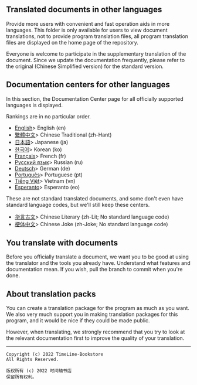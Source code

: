 ## Translated documents in other languages
Provide more users with convenient and fast operation aids in more languages. This folder is only available for users to view document translations, not to provide program translation files, all program translation files are displayed on the home page of the repository.

Everyone is welcome to participate in the supplementary translation of the document. Since we update the documentation frequently, please refer to the original (Chinese Simplified version) for the standard version.

## Documentation centers for other languages
In this section, the Documentation Center page for all officially supported languages is displayed.

Rankings are in no particular order.
* [English](https://github.com/TimeLine-Bookstore/Py-crawler/tree/master/Doc-in-other-languages/en)> English (en)
* [繁體中文](https://github.com/TimeLine-Bookstore/Py-crawler/tree/master/Doc-in-other-languages/zh-Hant)> Chinese Traditional (zh-Hant)
* [日本語](https://github.com/TimeLine-Bookstore/Py-crawler/tree/master/Doc-in-other-languages/ja)> Japanese (ja)
* [한국어](https://github.com/TimeLine-Bookstore/Py-crawler/tree/master/Doc-in-other-languages/ko)> Korean (ko)
* [Français](https://github.com/TimeLine-Bookstore/Py-crawler/tree/master/Doc-in-other-languages/fr)> French (fr)
* [Русский язык](https://github.com/TimeLine-Bookstore/Py-crawler/tree/master/Doc-in-other-languages/ru)> Russian (ru)
* [Deutsch](https://github.com/TimeLine-Bookstore/Py-crawler/tree/master/Doc-in-other-languages/de)> German (de)
* [Português](https://github.com/TimeLine-Bookstore/Py-crawler/tree/master/Doc-in-other-languages/pt)> Portuguese (pt)
* [Tiếng Việt](https://github.com/TimeLine-Bookstore/Py-crawler/tree/master/Doc-in-other-languages/vn)> Vietnam (vn)
* [Esperanto](https://github.com/TimeLine-Bookstore/Py-crawler/tree/master/Doc-in-other-languages/es)> Esperanto (eo)

These are not standard translated documents, and some don't even have standard language codes, but we'll still keep these centers.
* [华言古文](https://github.com/TimeLine-Bookstore/Py-crawler/tree/master/Doc-in-other-languages/zh-Lit)> Chinese Literary (zh-Lit; No standard language code)
* [梗体中文](https://github.com/TimeLine-Bookstore/Py-crawler/tree/master/Doc-in-other-languages/zh-Joke)> Chinese Joke (zh-Joke; No standard language code)

## You translate with documents
Before you officially translate a document, we want you to be good at using the translator and the tools you already have. Understand what features and documentation mean. If you wish, pull the branch to commit when you're done.

## About translation packs
You can create a translation package for the program as much as you want. We also very much support you in making translation packages for this program, and it would be nice if they could be made public.

However, when translating, we strongly recommend that you try to look at the relevant documentation first to improve the quality of your translation.

----------
```
Copyright (c) 2022 TimeLine-Bookstore
All Rights Reserved.

版权所有 (c) 2022 时间轴书店
保留所有权利。
```
